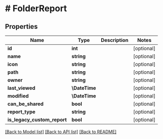 # # FolderReport

## Properties

Name | Type | Description | Notes
------------ | ------------- | ------------- | -------------
**id** | **int** |  | [optional]
**name** | **string** |  | [optional]
**icon** | **string** |  | [optional]
**path** | **string** |  | [optional]
**owner** | **string** |  | [optional]
**last_viewed** | **\DateTime** |  | [optional]
**modified** | **\DateTime** |  | [optional]
**can_be_shared** | **bool** |  | [optional]
**report_type** | **string** |  | [optional]
**is_legacy_custom_report** | **bool** |  | [optional]

[[Back to Model list]](../../README.md#models) [[Back to API list]](../../README.md#endpoints) [[Back to README]](../../README.md)
